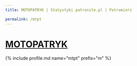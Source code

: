 ```yaml
---
title: MOTOPATRYK | Statystyki patronite.pl | Patromierz

permalink: /mtpt
---
```


# [MOTOPATRYK](https://patronite.pl/mtpt)

{% include profile.md name="mtpt" prefix="m" %}
